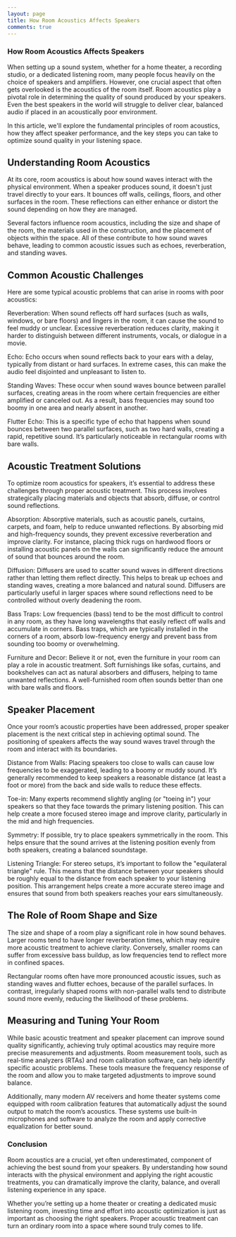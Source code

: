 ```yaml
---
layout: page
title: How Room Acoustics Affects Speakers
comments: true
---
```


### How Room Acoustics Affects Speakers

When setting up a sound system, whether for a home theater, a recording studio, or a dedicated listening room, many people focus heavily on the choice of speakers and amplifiers. However, one crucial aspect that often gets overlooked is the acoustics of the room itself. Room acoustics play a pivotal role in determining the quality of sound produced by your speakers. Even the best speakers in the world will struggle to deliver clear, balanced audio if placed in an acoustically poor environment.

In this article, we'll explore the fundamental principles of room acoustics, how they affect speaker performance, and the key steps you can take to optimize sound quality in your listening space.

## Understanding Room Acoustics
At its core, room acoustics is about how sound waves interact with the physical environment. When a speaker produces sound, it doesn't just travel directly to your ears. It bounces off walls, ceilings, floors, and other surfaces in the room. These reflections can either enhance or distort the sound depending on how they are managed.

Several factors influence room acoustics, including the size and shape of the room, the materials used in the construction, and the placement of objects within the space. All of these contribute to how sound waves behave, leading to common acoustic issues such as echoes, reverberation, and standing waves.

## Common Acoustic Challenges
Here are some typical acoustic problems that can arise in rooms with poor acoustics:

Reverberation: When sound reflects off hard surfaces (such as walls, windows, or bare floors) and lingers in the room, it can cause the sound to feel muddy or unclear. Excessive reverberation reduces clarity, making it harder to distinguish between different instruments, vocals, or dialogue in a movie.

Echo: Echo occurs when sound reflects back to your ears with a delay, typically from distant or hard surfaces. In extreme cases, this can make the audio feel disjointed and unpleasant to listen to.

Standing Waves: These occur when sound waves bounce between parallel surfaces, creating areas in the room where certain frequencies are either amplified or canceled out. As a result, bass frequencies may sound too boomy in one area and nearly absent in another.

Flutter Echo: This is a specific type of echo that happens when sound bounces between two parallel surfaces, such as two hard walls, creating a rapid, repetitive sound. It’s particularly noticeable in rectangular rooms with bare walls.

## Acoustic Treatment Solutions
To optimize room acoustics for speakers, it’s essential to address these challenges through proper acoustic treatment. This process involves strategically placing materials and objects that absorb, diffuse, or control sound reflections.

Absorption: Absorptive materials, such as acoustic panels, curtains, carpets, and foam, help to reduce unwanted reflections. By absorbing mid and high-frequency sounds, they prevent excessive reverberation and improve clarity. For instance, placing thick rugs on hardwood floors or installing acoustic panels on the walls can significantly reduce the amount of sound that bounces around the room.

Diffusion: Diffusers are used to scatter sound waves in different directions rather than letting them reflect directly. This helps to break up echoes and standing waves, creating a more balanced and natural sound. Diffusers are particularly useful in larger spaces where sound reflections need to be controlled without overly deadening the room.

Bass Traps: Low frequencies (bass) tend to be the most difficult to control in any room, as they have long wavelengths that easily reflect off walls and accumulate in corners. Bass traps, which are typically installed in the corners of a room, absorb low-frequency energy and prevent bass from sounding too boomy or overwhelming.

Furniture and Decor: Believe it or not, even the furniture in your room can play a role in acoustic treatment. Soft furnishings like sofas, curtains, and bookshelves can act as natural absorbers and diffusers, helping to tame unwanted reflections. A well-furnished room often sounds better than one with bare walls and floors.

## Speaker Placement
Once your room’s acoustic properties have been addressed, proper speaker placement is the next critical step in achieving optimal sound. The positioning of speakers affects the way sound waves travel through the room and interact with its boundaries.

Distance from Walls: Placing speakers too close to walls can cause low frequencies to be exaggerated, leading to a boomy or muddy sound. It’s generally recommended to keep speakers a reasonable distance (at least a foot or more) from the back and side walls to reduce these effects.

Toe-in: Many experts recommend slightly angling (or "toeing in") your speakers so that they face towards the primary listening position. This can help create a more focused stereo image and improve clarity, particularly in the mid and high frequencies.

Symmetry: If possible, try to place speakers symmetrically in the room. This helps ensure that the sound arrives at the listening position evenly from both speakers, creating a balanced soundstage.

Listening Triangle: For stereo setups, it’s important to follow the "equilateral triangle" rule. This means that the distance between your speakers should be roughly equal to the distance from each speaker to your listening position. This arrangement helps create a more accurate stereo image and ensures that sound from both speakers reaches your ears simultaneously.

## The Role of Room Shape and Size
The size and shape of a room play a significant role in how sound behaves. Larger rooms tend to have longer reverberation times, which may require more acoustic treatment to achieve clarity. Conversely, smaller rooms can suffer from excessive bass buildup, as low frequencies tend to reflect more in confined spaces.

Rectangular rooms often have more pronounced acoustic issues, such as standing waves and flutter echoes, because of the parallel surfaces. In contrast, irregularly shaped rooms with non-parallel walls tend to distribute sound more evenly, reducing the likelihood of these problems.

## Measuring and Tuning Your Room
While basic acoustic treatment and speaker placement can improve sound quality significantly, achieving truly optimal acoustics may require more precise measurements and adjustments. Room measurement tools, such as real-time analyzers (RTAs) and room calibration software, can help identify specific acoustic problems. These tools measure the frequency response of the room and allow you to make targeted adjustments to improve sound balance.

Additionally, many modern AV receivers and home theater systems come equipped with room calibration features that automatically adjust the sound output to match the room’s acoustics. These systems use built-in microphones and software to analyze the room and apply corrective equalization for better sound.

### Conclusion
Room acoustics are a crucial, yet often underestimated, component of achieving the best sound from your speakers. By understanding how sound interacts with the physical environment and applying the right acoustic treatments, you can dramatically improve the clarity, balance, and overall listening experience in any space.

Whether you’re setting up a home theater or creating a dedicated music listening room, investing time and effort into acoustic optimization is just as important as choosing the right speakers. Proper acoustic treatment can turn an ordinary room into a space where sound truly comes to life.
